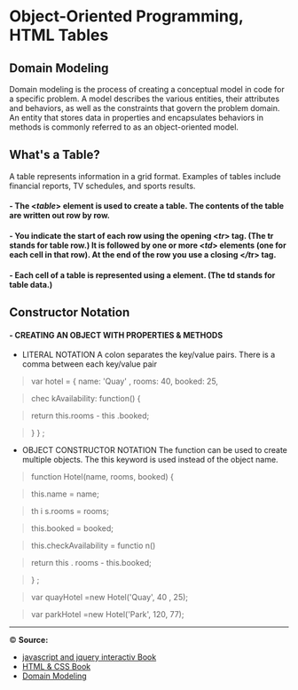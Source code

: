 # Object-Oriented Programming, HTML Tables
## Domain Modeling
Domain modeling is the process of creating a conceptual model in code for a specific problem. A model describes the various entities, their attributes and behaviors, as well as the constraints that govern the problem domain. An entity that stores data in properties and encapsulates behaviors in methods is commonly referred to as an object-oriented model.

## What's a Table?
A table represents information in a grid format. Examples of tables include financial reports, TV schedules, and sports results.
#### - The <*table*> element is used to create a table. The contents of the table are written out row by row.
#### - You indicate the start of each row using the opening <*tr*> tag. (The tr stands for table row.) It is followed by one or more <*td*> elements (one for each cell in that row). At the end of the row you use a closing <*/t*r> tag.
#### - Each cell of a table is represented using a <td> element. (The td stands for table data.)

## Constructor Notation
#### - CREATING AN OBJECT WITH PROPERTIES & METHODS
- LITERAL NOTATION
A colon separates the key/value pairs. There is a comma between each key/value pair

>var hotel = {
>name: 'Quay' ,
>rooms: 40,
>booked: 25,

>chec kAvailability: function() {

>return this.rooms - this .booked;

>}
>} ;


- OBJECT CONSTRUCTOR NOTATION
The function can be used to create multiple objects. The this keyword is used instead of the object name.

>function Hotel(name, rooms, booked) {

>this.name = name;

>th i s.rooms = rooms;

>this.booked = booked;

>this.checkAvailability = functio n()

>return this . rooms - this.booked;

>} ;

>var quayHotel =new Hotel('Quay', 40 , 25);

>var parkHotel =new Hotel('Park', 120, 77);
------------------------------------------------

&copy; **Source:** 
-  [javascript and jquery interactiv Book](https://slack-files.com/files-pri-safe/TNGRRLUMA-F01TTSXQT5M/javascript_and_jquery_interactive_jon_du.pdf?c=1618418988-21b29523d81fd117)
- [HTML & CSS Book](https://wtf.tw/ref/duckett.pdf)
- [Domain Modeling](https://github.com/codefellows/domain_modeling#domain-modeling)